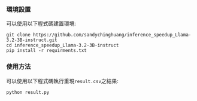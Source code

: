 ### 環境設置
可以使用以下程式碼建置環境:
```
git clone https://github.com/sandychinghuang/inference_speedup_Llama-3.2-3B-instruct.git
cd inference_speedup_Llama-3.2-3B-instruct
pip install -r requirments.txt
```

### 使用方法
可以使用以下程式碼執行重現`result.csv`之結果:
```
python result.py
```